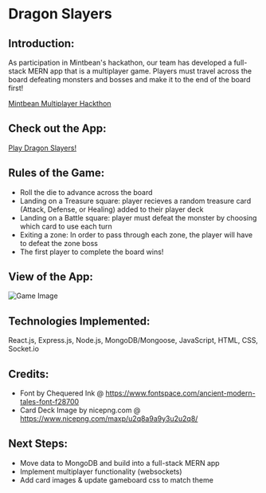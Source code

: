 # Dragon Slayers

## Introduction:
As participation in Mintbean's hackathon, our team has developed a full-stack MERN app that is a multiplayer game. Players must travel across the board defeating monsters and bosses and make it to the end of the board first!

[Mintbean Multiplayer Hackthon](https://sites.google.com/mintbean.io/2020-07-10-multiplayer-hackath/home?authuser=2)

## Check out the App:
[Play Dragon Slayers!](https://dragon-slayers.herokuapp.com/) 

## Rules of the Game:
- Roll the die to advance across the board
- Landing on a Treasure square: player recieves a random treasure card (Attack, Defense, or Healing) added to their player deck
- Landing on a Battle square: player must defeat the monster by choosing which card to use each turn
- Exiting a zone: In order to pass through each zone, the player will have to defeat the zone boss
- The first player to complete the board wins!

## View of the App:
![Game Image](https://i.imgur.com/pP10ZgL.png)

## Technologies Implemented:
React.js, Express.js, Node.js, MongoDB/Mongoose, JavaScript, HTML, CSS, Socket.io

## Credits:
- Font by Chequered Ink @ https://www.fontspace.com/ancient-modern-tales-font-f28700
- Card Deck Image by nicepng.com @ https://www.nicepng.com/maxp/u2q8a9a9y3u2u2q8/

## Next Steps:
- Move data to MongoDB and build into a full-stack MERN app
- Implement multiplayer functionality (websockets)
- Add card images & update gameboard css to match theme

